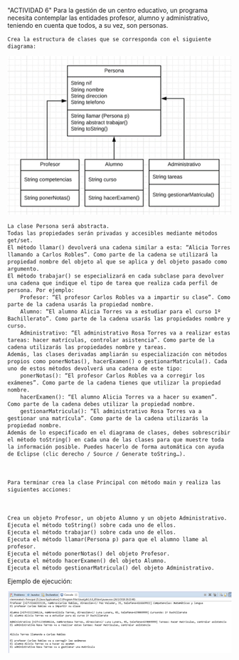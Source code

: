 "ACTIVIDAD 6" 
Para la gestión de un centro educativo, un programa necesita contemplar las entidades profesor, alumno y administrativo, teniendo en cuenta que todos, a su vez, son personas.

    Crea la estructura de clases que se corresponda con el siguiente diagrama:

<img src="ad6_1.png">

    La clase Persona será abstracta.
    Todas las propiedades serán privadas y accesibles mediante métodos get/set.
    El método llamar() devolverá una cadena similar a esta: “Alicia Torres llamando a Carlos Robles”. Como parte de la cadena se utilizará la propiedad nombre del objeto al que se aplica y del objeto pasado como argumento.
    El método trabajar() se especializará en cada subclase para devolver una cadena que indique el tipo de tarea que realiza cada perfil de persona. Por ejemplo:
        Profesor: “El profesor Carlos Robles va a impartir su clase”. Como parte de la cadena usarás la propiedad nombre.
        Alumno: “El alumno Alicia Torres va a estudiar para el curso 1º Bachillerato”. Como parte de la cadena usarás las propiedades nombre y curso.
        Administrativo: “El administrativo Rosa Torres va a realizar estas tareas: hacer matrículas, controlar asistencia”. Como parte de la cadena utilizarás las propiedades nombre y tareas.
    Además, las clases derivadas ampliarán su especialización con métodos propios como ponerNotas(), hacerExamen() o gestionarMatricula(). Cada uno de estos métodos devolverá una cadena de este tipo:
        ponerNotas(): “El profesor Carlos Robles va a corregir los exámenes”. Como parte de la cadena tienes que utilizar la propiedad nombre.
        hacerExamen(): “El alumno Alicia Torres va a hacer su examen”. Como parte de la cadena debes utilizar la propiedad nombre.
        gestionarMatricula(): “El administrativo Rosa Torres va a gestionar una matrícula”. Como parte de la cadena utilizarás la propiedad nombre.
    Además de lo especificado en el diagrama de clases, debes sobrescribir el método toString() en cada una de las clases para que muestre toda la información posible. Puedes hacerlo de forma automática con ayuda de Eclipse (clic derecho / Source / Generate toString…).

 

    Para terminar crea la clase Principal con método main y realiza las siguientes acciones:

 

    Crea un objeto Profesor, un objeto Alumno y un objeto Administrativo.
    Ejecuta el método toString() sobre cada uno de ellos.
    Ejecuta el método trabajar() sobre cada uno de ellos.
    Ejecuta el método llamar(Persona p) para que el alumno llame al profesor.
    Ejecuta el método ponerNotas() del objeto Profesor.
    Ejecuta el método hacerExamen() del objeto Alumno.
    Ejecuta el método gestionarMatricula() del objeto Administrativo.

 

Ejemplo de ejecución:

<img src="AD6_2.png">

